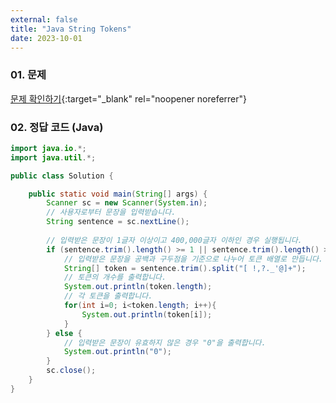 ```yaml
---
external: false
title: "Java String Tokens"
date: 2023-10-01
---
```


### 01. 문제

[문제 확인하기](https://www.hackerrank.com/challenges/java-string-tokens/problem?isFullScreen=true){:target="_blank" rel="noopener noreferrer"}

### 02. 정답 코드 (Java)

```Java
import java.io.*;
import java.util.*;

public class Solution {

    public static void main(String[] args) {
        Scanner sc = new Scanner(System.in);
        // 사용자로부터 문장을 입력받습니다.
        String sentence = sc.nextLine();
        
        // 입력받은 문장이 1글자 이상이고 400,000글자 이하인 경우 실행됩니다.
        if (sentence.trim().length() >= 1 || sentence.trim().length() >= 400000) {
            // 입력받은 문장을 공백과 구두점을 기준으로 나누어 토큰 배열로 만듭니다.
            String[] token = sentence.trim().split("[ !,?._'@]+");
            // 토큰의 개수를 출력합니다.
            System.out.println(token.length);
            // 각 토큰을 출력합니다.
            for(int i=0; i<token.length; i++){
                System.out.println(token[i]);
            }
        } else {
            // 입력받은 문장이 유효하지 않은 경우 "0"을 출력합니다.
            System.out.println("0");
        }
        sc.close();
    }
}
```
